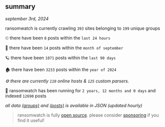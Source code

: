 
## summary
_september 3rd, 2024_

ransomwatch is currently crawling `393` sites belonging to `199` unique groups

⏲ there have been `8` posts within the `last 24 hours`

🦈 there have been `14` posts within the `month of september`

🪐 there have been `1071` posts within the `last 90 days`

🏚 there have been `3233` posts within the `year of 2024`

_⚙️ there are currently `110` online hosts & `125` custom parsers._

🦕 ransomwatch has been running for `2 years, 12 months and 0 days` and indexed `12690` posts

_all data  [(groups)](http://ransomwhat.telemetry.ltd/groups) and [(posts)](http://ransomwhat.telemetry.ltd/posts) is available in JSON (updated hourly)_

> ransomwatch is fully [open source](https://github.com/joshhighet/ransomwatch#ransomwatch--). please consider [sponsoring](https://github.com/sponsors/joshhighet) if you find it useful!
